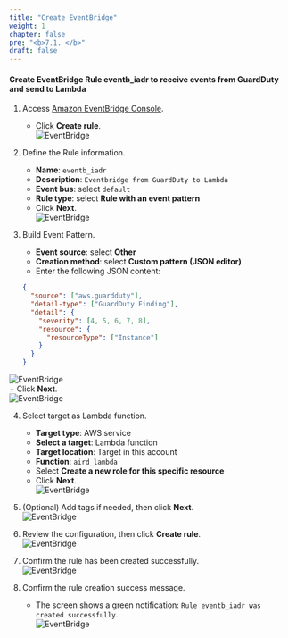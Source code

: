 ```yaml
---
title: "Create EventBridge"
weight: 1
chapter: false
pre: "<b>7.1. </b>"
draft: false
---
```


#### Create EventBridge Rule **eventb_iadr** to receive events from GuardDuty and send to Lambda

1. Access [Amazon EventBridge Console](https://console.aws.amazon.com/events/).  
    + Click **Create rule**.  
![EventBridge](/000058-SessionManager/images/7.EventBridge/1.png)  

2. Define the Rule information.  
    + **Name**: `eventb_iadr`  
    + **Description**: `Eventbridge from GuardDuty to Lambda`  
    + **Event bus**: select `default`  
    + **Rule type**: select **Rule with an event pattern**  
    + Click **Next**.  
![EventBridge](/000058-SessionManager/images/7.EventBridge/2.png)  

3. Build Event Pattern.  
    + **Event source**: select **Other**  
    + **Creation method**: select **Custom pattern (JSON editor)**  
    + Enter the following JSON content:  
    ```json
    {
      "source": ["aws.guardduty"],
      "detail-type": ["GuardDuty Finding"],
      "detail": {
        "severity": [4, 5, 6, 7, 8],
        "resource": {
          "resourceType": ["Instance"]
        }
      }
    }
    ```  
![EventBridge](/000058-SessionManager/images/7.EventBridge/3.png)  
    + Click **Next**.  
![EventBridge](/000058-SessionManager/images/7.EventBridge/4.png)  

4. Select target as Lambda function.  
    + **Target type**: AWS service  
    + **Select a target**: Lambda function  
    + **Target location**: Target in this account  
    + **Function**: `aird_lambda`  
    + Select **Create a new role for this specific resource**  
    + Click **Next**.  
![EventBridge](/000058-SessionManager/images/7.EventBridge/5.png)  

5. (Optional) Add tags if needed, then click **Next**.  
![EventBridge](/000058-SessionManager/images/7.EventBridge/6.png)  

6. Review the configuration, then click **Create rule**.  
![EventBridge](/000058-SessionManager/images/7.EventBridge/7.png)  

7. Confirm the rule has been created successfully.  
![EventBridge](/000058-SessionManager/images/6.clean7.EventBridge/8.png)  

8. Confirm the rule creation success message.  
    + The screen shows a green notification: `Rule eventb_iadr was created successfully`.  
![EventBridge](/000058-SessionManager/images/7.EventBridge/9.png)
